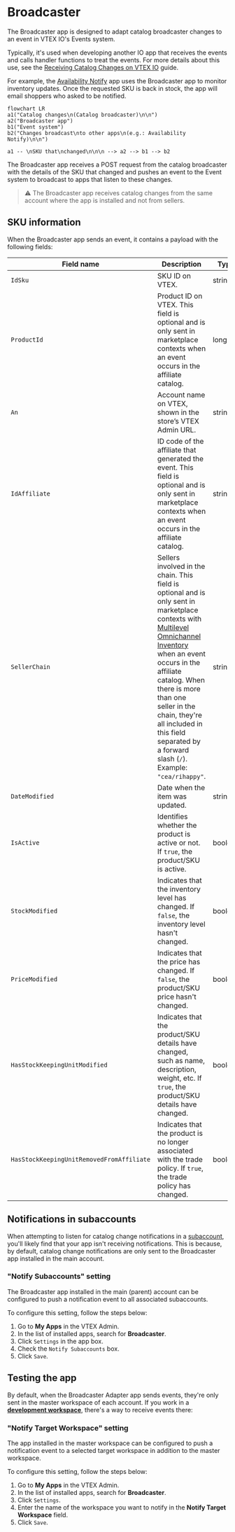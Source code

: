 # Broadcaster

The Broadcaster app is designed to adapt catalog broadcaster changes to an event in VTEX IO's Events system.

Typically, it's used when developing another IO app that receives the events and calls handler functions to treat the events. For more details about this use, see the [Receiving Catalog Changes on VTEX IO](https://developers.vtex.com/docs/guides/how-to-receive-catalog-changes-on-vtex-io) guide.

For example, the [Availability Notify](https://developers.vtex.com/vtex-developer-docs/docs/vtex-availability-notify) app uses the Broadcaster app to monitor inventory updates. Once the requested SKU is back in stock, the app will email shoppers who asked to be notified.

```mermaid
flowchart LR
a1("Catalog changes\n(Catalog broadcaster)\n\n")
a2("Broadcaster app")
b1("Event system")
b2("Changes broadcast\nto other apps\n(e.g.: Availability Notify)\n\n")

a1 -- \nSKU that\nchanged\n\n\n --> a2 --> b1 --> b2
```

The Broadcaster app receives a POST request from the catalog broadcaster with the details of the SKU that changed and pushes an event to the Event system to broadcast to apps that listen to these changes.

> ⚠️ The Broadcaster app receives catalog changes from the same account where the app is installed and not from sellers.

## SKU information

When the Broadcaster app sends an event, it contains a payload with the following fields:

| Field name | Description | Type |
| - | - | - |
| `IdSku` | SKU ID on VTEX. | string |
| `ProductId` | Product ID on VTEX. This field is optional and is only sent in marketplace contexts when an event occurs in the affiliate catalog. | long |
| `An` | Account name on VTEX, shown in the store’s VTEX Admin URL. | string |
| `IdAffiliate` | ID code of the affiliate that generated the event. This field is optional and is only sent in marketplace contexts when an event occurs in the affiliate catalog. | string |
| `SellerChain` | Sellers involved in the chain. This field is optional and is only sent in marketplace contexts with [Multilevel Omnichannel Inventory](https://help.vtex.com/en/tutorial/multilevel-omnichannel-inventory--7M1xyCZWUyCB7PcjNtOyw4) when an event occurs in the affiliate catalog. When there is more than one seller in the chain, they're all included in this field separated by a forward slash (`/`). Example: `"cea/rihappy"`. | string |
| `DateModified` | Date when the item was updated. | string |
| `IsActive` | Identifies whether the product is active or not. If `true`, the product/SKU is active. | boolean |
| `StockModified` | Indicates that the inventory level has changed. If `false`, the inventory level hasn't changed. | boolean |
| `PriceModified` | Indicates that the price has changed. If `false`, the product/SKU price hasn't changed. | boolean |
| `HasStockKeepingUnitModified` | Indicates that the product/SKU details have changed, such as name, description, weight, etc. If `true`, the product/SKU details have changed. | boolean |
| `HasStockKeepingUnitRemovedFromAffiliate` | Indicates that the product is no longer associated with the trade policy. If `true`, the trade policy has changed. | boolean |

## Notifications in subaccounts

When attempting to listen for catalog change notifications in a [subaccount](https://help.vtex.com/en/tutorial/creating-subaccount-multi-store-multi-domain--tutorials_510), you'll likely find that your app isn't receiving notifications. This is because, by default, catalog change notifications are only sent to the Broadcaster app installed in the main account.

### "Notify Subaccounts" setting

The Broadcaster app installed in the main (parent) account can be configured to push a notification event to all associated subaccounts.

To configure this setting, follow the steps below:

1. Go to **My Apps** in the VTEX Admin.
2. In the list of installed apps, search for **Broadcaster**.
3. Click `Settings` in the app box.
4. Check the `Notify Subaccounts` box.
5. Click `Save`.

## Testing the app

By default, when the Broadcaster Adapter app sends events, they're only sent in the master workspace of each account. If you work in a **[development workspace](https://developers.vtex.com/vtex-developer-docs/docs/vtex-io-documentation-workspace)**, there's a way to receive events there:

### "Notify Target Workspace" setting

The app installed in the master workspace can be configured to push a notification event to a selected target workspace in addition to the master workspace.

To configure this setting, follow the steps below:

1. Go to **My Apps** in the VTEX Admin.
2. In the list of installed apps, search for **Broadcaster**.
3. Click `Settings`.
4. Enter the name of the workspace you want to notify in the **Notify Target Workspace** field.
5. Click `Save`.
